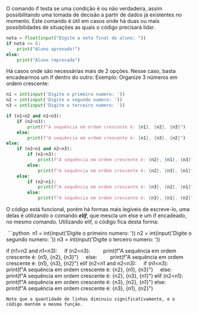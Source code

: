 O comando if testa se uma condição é ou não verdadeira, assim possibilitando uma tomada de decisão a partir de dados já existentes no momento. Este comando é útil em casos onde há duas ou mais possibilidades de situações as quais o código precisará lidar.
```python
nota = float(input("Digite a nota final do aluno: "))
if nota >= 6:
    print("Aluno aprovado!")
else:
    print("Aluno reprovado")
```
Há casos onde são necessárias mais de 2 opções. Nesse caso, basta encadearmos um if dentro do outro:
Exemplo: Organize 3 números em ordem crescente:
```python
n1 = int(input('Digite o primeiro numero: '))
n2 = int(input('Digite o segundo numero: '))
n3 = int(input('Digite o terceiro numero: '))

if (n1<n2 and n1<n3):
    if (n2<n3):
        print(f"A sequência em ordem crescente é: {n1}, {n2}, {n3}")
    else:
        print(f"A sequência em ordem crescente é: {n1}, {n3}, {n2}")
else:                          
    if (n2<n1 and n2<n3):
        if (n1<n3):
            print(f"A sequência em ordem crescente é: {n2}, {n1}, {n3}")
        else:
            print(f"A sequência em ordem crescente é: {n2}, {n3}, {n1}")
    else:
        if (n2<n1):
            print(f"A sequência em ordem crescente é: {n3}, {n2}, {n1}")
        else:
            print(f"A sequência em ordem crescente é: {n3}, {n1}, {n2}")
```

O código está funcional, porém há formas mais legíveis de escreve-lo, uma delas é utilizando o comando ***elif***, que mescla um else e um if encadeado, no mesmo comando. Utilizando elif, o código fica desta forma:

 ```python
 n1 = int(input('Digite o primeiro numero: '))
n2 = int(input('Digite o segundo numero: '))
n3 = int(input('Digite o terceiro numero: '))

if (n1<n2 and n1<n3):
    if (n2<n3):
        print(f"A sequência em ordem crescente é: {n1}, {n2}, {n3}")
    else:
        print(f"A sequência em ordem crescente é: {n1}, {n3}, {n2}")
elif (n2<n1 and n2<n3):
    if (n1<n3):
        print(f"A sequência em ordem crescente é: {n2}, {n1}, {n3}")
    else:
        print(f"A sequência em ordem crescente é: {n2}, {n3}, {n1}")
elif (n2<n1):
    print(f"A sequência em ordem crescente é: {n3}, {n2}, {n1}")
else:
        print(f"A sequência em ordem crescente é: {n3}, {n1}, {n2}")
```
Note que a quantidade de linhas diminuiu significativamente, e o código mantém a mesma função.
            
